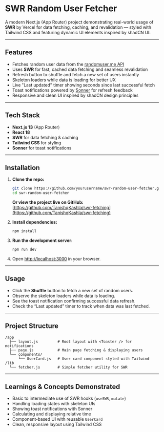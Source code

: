 # SWR Random User Fetcher

A modern Next.js (App Router) project demonstrating real-world usage of **SWR** by Vercel for data fetching, caching, and revalidation — styled with Tailwind CSS and featuring dynamic UI elements inspired by shadCN UI.

---

## Features

- Fetches random user data from the [randomuser.me API](https://randomuser.me/)
- Uses **SWR** for fast, cached data fetching and seamless revalidation
- Refresh button to shuffle and fetch a new set of users instantly
- Skeleton loaders while data is loading for better UX
- Live "Last updated" timer showing seconds since last successful fetch
- Toast notifications powered by [Sonner](https://github.com/sonner-toast/sonner) for refresh feedback
- Responsive and clean UI inspired by shadCN design principles

---

## Tech Stack

- **Next.js 13** (App Router)
- **React 18**
- **SWR** for data fetching & caching
- **Tailwind CSS** for styling
- **Sonner** for toast notifications

---

## Installation

1. **Clone the repo:**
   ```bash
   git clone https://github.com/yourusername/swr-random-user-fetcher.git
   cd swr-random-user-fetcher
   ```

   **Or view the project live on GitHub:**  
   [https://github.com/TanishqKashla/swr-fetching](https://github.com/TanishqKashla/swr-fetching)

2. **Install dependencies:**
   ```bash
   npm install
   ```

3. **Run the development server:**
   ```bash
   npm run dev
   ```

4. Open [http://localhost:3000](http://localhost:3000) in your browser.

---

## Usage

- Click the **Shuffle** button to fetch a new set of random users.
- Observe the skeleton loaders while data is loading.
- See the toast notification confirming successful data refresh.
- Check the “Last updated” timer to track when data was last fetched.

---

## Project Structure

```
/app
  ├── layout.js         # Root layout with <Toaster /> for notifications
  ├── page.js           # Main page fetching & displaying users
  └── components/
      └── UserCard.js   # User card component styled with Tailwind
/lib
  └── fetcher.js        # Simple fetcher utility for SWR
```

---

## Learnings & Concepts Demonstrated

- Basic to intermediate use of SWR hooks (`useSWR`, `mutate`)
- Handling loading states with skeleton UIs
- Showing toast notifications with Sonner
- Calculating and displaying relative time
- Component-based UI with reusable `UserCard`
- Clean, responsive layout using Tailwind CSS
